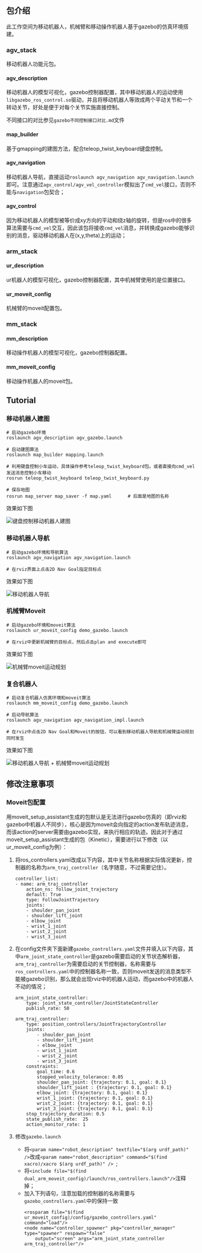 ## 包介绍

此工作空间为移动机器人，机械臂和移动操作机器人基于gazebo的仿真环境搭建。

### agv_stack

移动机器人功能元包。

#### agv_description

移动机器人的模型可视化，gazebo控制器配置，其中移动机器人的运动使用`libgazebo_ros_control.so`驱动，并且将移动机器人等效成两个平动关节和一个转动关节，好处是便于对每个关节实施直接控制。

不同接口的对比参见`gazebo不同控制接口对比.md`文件

#### map_builder

基于gmapping的建图方法，配合teleop_twist_keyboard键盘控制。


#### agv_navigation

移动机器人导航，直接运动`roslaunch agv_navigation agv_navigation.launch`即可。注意通过`agv_control/agv_vel_controller`模拟出了`cmd_vel`接口，否则不能与`navigation`包契合；

#### agv_control

因为移动机器人的模型被等价成xy方向的平动和绕z轴的旋转，但是ros中的很多算法需要与`cmd_vel`交互，因此该包将接收`cmd_vel`消息，并转换成gazebo能够识别的消息，驱动移动机器人在(x,y,theta)上的运动；

### arm_stack

#### ur_description

ur机器人的模型可视化，gazebo控制器配置，其中机械臂使用的是位置接口。

#### ur_moveit_config

机械臂的moveit配置包。

### mm_stack

#### mm_description

移动操作机器人的模型可视化，gazebo控制器配置。

#### mm_moveit_config

移动操作机器人的moveit包。

## Tutorial

### 移动机器人建图

```
# 启动gazebo环境
roslaunch agv_description agv_gazebo.launch

# 启动建图算法
roslaunch map_builder mapping.launch

# 利用键盘控制小车运动，具体操作参考teleop_twist_keyboard包。或者直接向cmd_vel发送消息控制小车移动
rosrun teleop_twist_keyboard teleop_twist_keyboard.py

# 保存地图
rosrun map_server map_saver -f map.yaml      # 后面是地图的名称
```

效果如下图

![键盘控制移动机器人建图](./doc/build_map-X4.gif)

### 移动机器人导航

```
# 启动gazebo环境和导航算法
roslaunch agv_navigation agv_navigation.launch

# 在rviz界面上点击2D Nav Goal指定目标点
```

效果如下图

![移动机器人导航](./doc/agv_navigation-X4.gif)

### 机械臂Moveit

```
# 启动gazebo环境和moveit算法
roslaunch ur_moveit_config demo_gazebo.launch

# 在rviz中更新机械臂的目标点，然后点击plan and execute即可
```

效果如下图

![机械臂moveit运动规划](./doc/arm_moveit-X4.gif)

### 复合机器人

```
# 启动复合机器人仿真环境和moveit算法
roslaunch mm_moveit_config demo_gazebo.launch

# 启动导航算法
roslaunch agv_navigation agv_navigation_impl.launch

# 在rviz中点击2D Nav Goal和Moveit的按钮，可以看到移动机器人导航和机械臂运动规划同时发生
```

效果如下图

![移动机器人导航 + 机械臂moveit运动规划](./doc/agv_navigation%2Barm_moveit-X4.gif)

## 修改注意事项

### Moveit包配置

用moveit_setup_assistant生成的包默认是无法进行gazebo仿真的（即rviz和gazebo中机器人不同步），核心是因为moveit会向指定的action发布轨迹消息，而该action的server需要由gazebo实现，来执行相应的轨迹。因此对于通过moveit_setup_assistant生成的包（Kinetic），需要进行以下修改（以ur_moveit_config为例）：

1. 将ros_controllers.yaml改成以下内容，其中关节名称根据实际情况更新，控制器的名称为`arm_traj_controller`（名字随意，不过需要记住）。
    ```
    controller_list:
    - name: arm_traj_controller
        action_ns: follow_joint_trajectory
        default: True
        type: FollowJointTrajectory
        joints:
        - shoulder_pan_joint
        - shoulder_lift_joint
        - elbow_joint
        - wrist_1_joint
        - wrist_2_joint
        - wrist_3_joint
    ```


2. 在config文件夹下面新建`gazebo_controllers.yaml`文件并填入以下内容，其中`arm_joint_state_controller`是gazebo需要启动的关节状态解析器，`arm_traj_controller`为需要启动的关节控制器，名称需要与`ros_controllers.yaml`中的控制器名称一致，否则moveit发送的消息类型不能被gazebo识别，那么就会出现rviz中的机器人运动，而gazebo中的机器人不动的情况；
    ```
    arm_joint_state_controller:
        type: joint_state_controller/JointStateController
        publish_rate: 50

    arm_traj_controller:
        type: position_controllers/JointTrajectoryController
        joints:
            - shoulder_pan_joint
            - shoulder_lift_joint
            - elbow_joint
            - wrist_1_joint
            - wrist_2_joint
            - wrist_3_joint
        constraints:
            goal_time: 0.6
            stopped_velocity_tolerance: 0.05
            shoulder_pan_joint: {trajectory: 0.1, goal: 0.1}
            shoulder_lift_joint : {trajectory: 0.1, goal: 0.1}
            elbow_joint: {trajectory: 0.1, goal: 0.1}
            wrist_1_joint: {trajectory: 0.1, goal: 0.1}
            wrist_2_joint: {trajectory: 0.1, goal: 0.1}
            wrist_3_joint: {trajectory: 0.1, goal: 0.1}
        stop_trajectory_duration: 0.5
        state_publish_rate:  25
        action_monitor_rate: 1
    ```
2. 修改`gazebo.launch`
    - 将`<param name="robot_description" textfile="$(arg urdf_path)" />`改成`<param name="robot_description" command="$(find xacro)/xacro $(arg urdf_path)" /> `;
    - 将`<include file="$(find dual_arm_moveit_config)/launch/ros_controllers.launch"/>`注释掉；
    - 加入下列语句，注意加载的控制器的名称需要与`gazebo_controllers.yaml`中的保持一致
        ```
        <rosparam file="$(find ur_moveit_config)/config/gazebo_controllers.yaml" command="load"/>
        <node name="controller_spawner" pkg="controller_manager" type="spawner" respawn="false"
            output="screen" args="arm_joint_state_controller arm_traj_controller"/>
        ```

